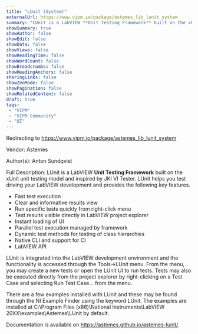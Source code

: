 ```yaml
---
title: "LUnit (System)"
externalUrl: https://www.vipm.io/package/astemes_lib_lunit_system
summary: "LUnit is a LabVIEW **Unit Testing Framework** built on the xUnit unit testing model and inspired by JKI VI Tester."
showSummary: true
showAuthor: false
showEdit: false
showData: false
showViews: false
showReadingTime: false
showWordCount: false
showBreadcrumbs: false
showHeadingAnchors: false
sharingLinks: false
showZenMode: false
showPagination: false
showRelatedContent: false
draft: true
tags:
 - "VIPM"
 - "VIPM Community"
 - "UI"
---
```


Redirecting to https://www.vipm.io/package/astemes_lib_lunit_system

Vendor: Astemes

Author(s): Anton Sundqvist
 
Full Description:
LUnit is a LabVIEW **Unit Testing Framework** built on the xUnit unit testing model and inspired by JKI VI Tester. LUnit helps you test driving your LabVIEW development and provides the following key features.

- Fast test execution
- Clear and informative results view
- Run specific tests quickly from right-click menu
- Test results visible directly in LabVIEW project explorer
- Instant loading of UI
- Parallel test execution managed by framework
- Dynamic test methods for testing of class hierarchies
- Native CLI and support for CI
- LabVIEW API

LUnit is integrated into the LabVIEW development environment and the functionality is accessed through the Tools->LUnit menu. From the menu, you may create a new tests or open the LUnit UI to run tests. Tests may also be executed directly from the project explorer by right-clicking on a Test Case and selecting Run Test Case... from the menu.

There are a few examples installed with LUnit and these may be found through the NI Example Finder using the keyword LUnit. The examples are installed at C:\\Program Files (x86)\\National Instruments\\LabVIEW 20XX\\examples\\Astemes\\LUnit by default.

Documentation is available on https://astemes.github.io/astemes-lunit/.
